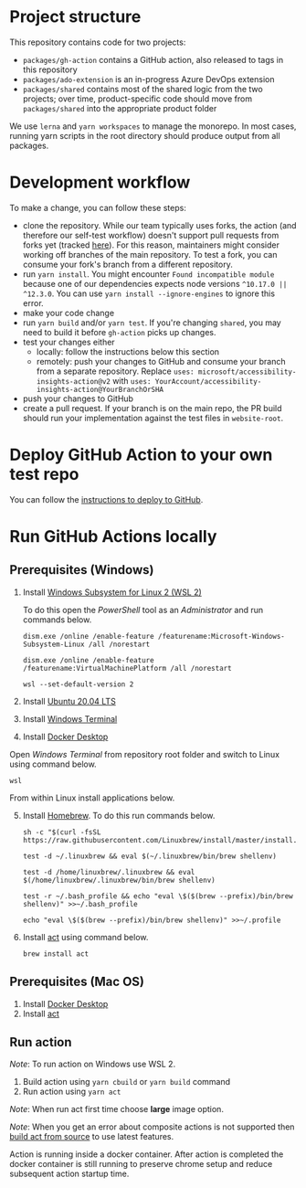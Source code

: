 <!--
Copyright (c) Microsoft Corporation. All rights reserved.
Licensed under the MIT License.
-->

# Project structure

This repository contains code for two projects:

-   `packages/gh-action` contains a GitHub action, also released to tags in this repository
-   `packages/ado-extension` is an in-progress Azure DevOps extension
-   `packages/shared` contains most of the shared logic from the two projects; over time, product-specific code should move from `packages/shared` into the appropriate product folder

We use `lerna` and `yarn workspaces` to manage the monorepo. In most cases, running yarn scripts in the root directory should produce output from all packages.

# Development workflow

To make a change, you can follow these steps:

-   clone the repository. While our team typically uses forks, the action (and therefore our self-test workflow) doesn't support pull requests from forks yet (tracked [here](https://github.com/microsoft/accessibility-insights-action/issues/629)). For this reason, maintainers might consider working off branches of the main repository. To test a fork, you can consume your fork's branch from a different repository.
-   run `yarn install`. You might encounter `Found incompatible module` because one of our dependencies expects node versions `^10.17.0 || ^12.3.0`. You can use `yarn install --ignore-engines` to ignore this error.
-   make your code change
-   run `yarn build` and/or `yarn test`. If you're changing `shared`, you may need to build it before `gh-action` picks up changes.
-   test your changes either
    -   locally: follow the instructions below this section
    -   remotely: push your changes to GitHub and consume your branch from a separate repository. Replace `uses: microsoft/accessibility-insights-action@v2` with `uses: YourAccount/accessibility-insights-action@YourBranchOrSHA`
-   push your changes to GitHub
-   create a pull request. If your branch is on the main repo, the PR build should run your implementation against the test files in `website-root`.

# Deploy GitHub Action to your own test repo

You can follow the [instructions to deploy to GitHub](../packages/gh-action/deploy-scripts/deploy-to-github-test.md).

# Run GitHub Actions locally

## Prerequisites (Windows)

1. Install [Windows Subsystem for Linux 2 (WSL 2)](https://docs.microsoft.com/en-us/windows/wsl/compare-versions#whats-new-in-wsl-2)

    To do this open the _PowerShell_ tool as an _Administrator_ and run commands below.

    ```
    dism.exe /online /enable-feature /featurename:Microsoft-Windows-Subsystem-Linux /all /norestart

    dism.exe /online /enable-feature /featurename:VirtualMachinePlatform /all /norestart

    wsl --set-default-version 2
    ```

2. Install [Ubuntu 20.04 LTS](https://www.microsoft.com/en-us/p/ubuntu-2004-lts/9n6svws3rx71)
3. Install [Windows Terminal](https://www.microsoft.com/en-us/p/windows-terminal/9n0dx20hk701)

4. Install [Docker Desktop](https://www.docker.com/products/docker-desktop)

Open _Windows Terminal_ from repository root folder and switch to Linux using command below.

```
wsl
```

From within Linux install applications below.

5. Install [Homebrew](https://brew.sh/). To do this run commands below.

    ```
    sh -c "$(curl -fsSL https://raw.githubusercontent.com/Linuxbrew/install/master/install.sh)"
    ```

    ```
    test -d ~/.linuxbrew && eval $(~/.linuxbrew/bin/brew shellenv)

    test -d /home/linuxbrew/.linuxbrew && eval $(/home/linuxbrew/.linuxbrew/bin/brew shellenv)

    test -r ~/.bash_profile && echo "eval \$($(brew --prefix)/bin/brew shellenv)" >>~/.bash_profile

    echo "eval \$($(brew --prefix)/bin/brew shellenv)" >>~/.profile
    ```

6. Install [act](https://github.com/nektos/act) using command below.
    ```
    brew install act
    ```

## Prerequisites (Mac OS)

1. Install [Docker Desktop](https://www.docker.com/products/docker-desktop)
2. Install [act](https://github.com/nektos/act)

## Run action

_Note_: To run action on Windows use WSL 2.

1. Build action using `yarn cbuild` or `yarn build` command
2. Run action using `yarn act`

_Note_: When run act first time choose **large** image option.

_Note_: When you get an error about composite actions is not supported then [build act from source](https://github.com/nektos/act#building-from-source) to use latest features.

Action is running inside a docker container. After action is completed the docker container is still running to preserve chrome setup and reduce subsequent action startup time.
